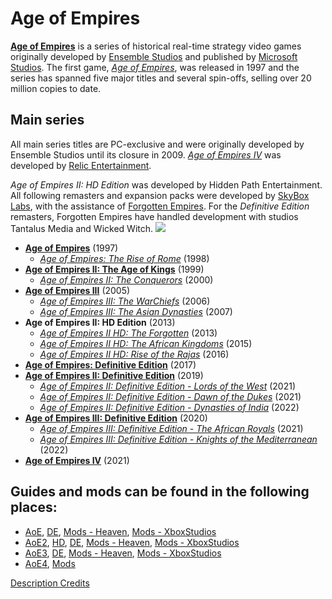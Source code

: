 # Age of Empires

[**Age of Empires**](http://en.wikipedia.org/wiki/Age_of_Empires) is a series of historical real-time strategy video games originally developed by [Ensemble Studios](https://ageofempires.fandom.com/wiki/Ensemble_Studios) and published by [Microsoft Studios](https://ageofempires.fandom.com/wiki/Microsoft_Game_Studios). The first game, [*Age of Empires*](https://ageofempires.fandom.com/wiki/Age_of_Empires), was released in 1997 and the series has spanned five major titles and several spin-offs, selling over 20 million copies to date.

## Main series


All main series titles are PC-exclusive and were originally developed by Ensemble Studios until its closure in 2009. [*Age of Empires IV*](https://ageofempires.fandom.com/wiki/Age_of_Empires_IV) was developed by [Relic Entertainment](https://ageofempires.fandom.com/wiki/Relic_Entertainment).

*Age of Empires II: HD Edition* was developed by Hidden Path Entertainment. All following remasters and expansion packs were developed by [SkyBox Labs](https://ageofempires.fandom.com/wiki/SkyBox_Labs), with the assistance of [Forgotten Empires](https://ageofempires.fandom.com/wiki/Forgotten_Empires). For the *Definitive Edition* remasters, Forgotten Empires have handled development with studios Tantalus Media and Wicked Witch.
![](https://www.ageofempires.com/wp-content/uploads/2021/10/ogthumb.jpg)
-   [**Age of Empires**](https://ageofempires.fandom.com/wiki/Age_of_Empires) (1997)
    -   [*Age of Empires: The Rise of Rome*](https://ageofempires.fandom.com/wiki/Age_of_Empires:_The_Rise_of_Rome) (1998)
-   [**Age of Empires II: The Age of Kings**](https://ageofempires.fandom.com/wiki/Age_of_Empires_II:_The_Age_of_Kings) (1999)
    -   [*Age of Empires II: The Conquerors*](https://ageofempires.fandom.com/wiki/Age_of_Empires_II:_The_Conquerors) (2000)
-   [**Age of Empires III**](https://ageofempires.fandom.com/wiki/Age_of_Empires_III) (2005)
    -   [*Age of Empires III: The WarChiefs*](https://ageofempires.fandom.com/wiki/Age_of_Empires_III:_The_WarChiefs) (2006)
    -   [*Age of Empires III: The Asian Dynasties*](https://ageofempires.fandom.com/wiki/Age_of_Empires_III:_The_Asian_Dynasties) (2007)
-   **Age of Empires II: HD Edition** (2013)
    -   [*Age of Empires II HD: The Forgotten*](https://ageofempires.fandom.com/wiki/Age_of_Empires_II_HD:_The_Forgotten) (2013)
    -   [*Age of Empires II HD: The African Kingdoms*](https://ageofempires.fandom.com/wiki/Age_of_Empires_II_HD:_The_African_Kingdoms) (2015)
    -   [*Age of Empires II HD: Rise of the Rajas*](https://ageofempires.fandom.com/wiki/Age_of_Empires_II_HD:_Rise_of_the_Rajas) (2016)
-   [**Age of Empires: Definitive Edition**](https://ageofempires.fandom.com/wiki/Age_of_Empires:_Definitive_Edition) (2017)
-   [**Age of Empires II: Definitive Edition**](https://ageofempires.fandom.com/wiki/Age_of_Empires_II:_Definitive_Edition) (2019)
    -   [*Age of Empires II: Definitive Edition - Lords of the West*](https://ageofempires.fandom.com/wiki/Age_of_Empires_II:_Definitive_Edition_-_Lords_of_the_West) (2021)
    -   [*Age of Empires II: Definitive Edition - Dawn of the Dukes*](https://ageofempires.fandom.com/wiki/Age_of_Empires_II:_Definitive_Edition_-_Dawn_of_the_Dukes) (2021)
    -   [*Age of Empires II: Definitive Edition - Dynasties of India*](https://ageofempires.fandom.com/wiki/Age_of_Empires_II:_Definitive_Edition_-_Dynasties_of_India) (2022)
-   [**Age of Empires III: Definitive Edition**](https://ageofempires.fandom.com/wiki/Age_of_Empires_III:_Definitive_Edition) (2020)
    -   [*Age of Empires III: Definitive Edition - The African Royals*](https://ageofempires.fandom.com/wiki/Age_of_Empires_III:_Definitive_Edition_-_The_African_Royals) (2021)
    -   [*Age of Empires III: Definitive Edition - Knights of the Mediterranean*](https://ageofempires.fandom.com/wiki/Age_of_Empires_III:_Definitive_Edition_-_Knights_of_the_Mediterranean) (2022)
-   [**Age of Empires IV**](https://ageofempires.fandom.com/wiki/Age_of_Empires_IV) (2021)

## Guides and mods can be found in the following places:
- [AoE](https://aoe.heavengames.com/), [DE](https://aoe.heavengames.com/), [Mods - Heaven](http://aoe.heavengames.com/dl-php/index.php), [Mods - XboxStudios](https://www.ageofempires.com/mods/?q=&game=1&modid=0&filter=0&status=&sort=popular&order=DESC?_=1667473753)
- [AoE2](https://aok.heavengames.com/university/), [HD](https://aok.heavengames.com/university/), [DE](https://aok.heavengames.com/university/), [Mods - Heaven](https://aok.heavengames.com/blacksmith/index.php), [Mods - XboxStudios](https://www.ageofempires.com/mods/?q=&game=2&modid=0&filter=0&status=&sort=popular&order=DESC)
- [AoE3](https://aoe3.heavengames.com/modding/tutorials/), [DE](https://aoe3.heavengames.com/modding/tutorials/), [Mods - Heaven](https://aoe3.heavengames.com/downloads/index.php), [Mods - XboxStudios](https://www.ageofempires.com/mods/?q=&game=3&modid=0&filter=0&status=&sort=popular&order=DESC)
- [AoE4](https://www.ageofempires.com/games/age-of-empires-iv/), [Mods](https://www.ageofempires.com/mods/?q=&game=4&modid=0&filter=0&status=&sort=popular&order=DESC)


[Description Credits](https://ageofempires.fandom.com/wiki/Age_of_Empires_(series))

